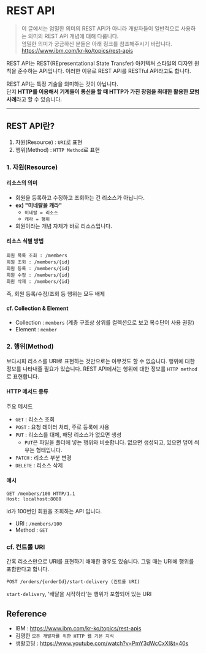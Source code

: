 # REST API
> 이 글에서는 엄밀한 의미의 REST API가 아니라 개발자들이 일반적으로 사용하는 의미의 REST API 개념에 대해 다룹니다.
> <br/>
> 엄밀한 의미가 궁금하신 분들은 아래 링크를 참조해주시기 바랍니다.
> <br/>
> https://www.ibm.com/kr-ko/topics/rest-apis

REST API는 REST(REpresentational State Transfer) 아키텍처 스타일의 디자인 원칙을 준수하는 API입니다. 
이러한 이유로 REST API를 RESTful API라고도 합니다.

REST API는 특정 기술을 의미하는 것이 아닙니다.  
단지 **HTTP를 이용해서 기계들이 통신을 할 때 HTTP가 가진 장점을 최대한 활용한 모범 사례**라고 할 수 있습니다.

---

## REST API란?
1. 자원(Resource) : `URI`로 표현
2. 행위(Method) : `HTTP Method`로 표현


### 1. 자원(Resource)
#### 리소스의 의미
- 회원을 등록하고 수정하고 조회하는 건 리소스가 아닙니다.
- **ex) "미네랄을 캐라"** 
  - `미네랄 = 리소스`
  - `캐라 = 행위`
- 회원이라는 개념 자체가 바로 리소스입니다.

#### 리소스 식별 방법
```
회원 목록 조회 : /members
회원 조회 : /members/{id} 
회원 등록 : /members/{id}
회원 수정 : /members/{id}
회원 삭제 : /members/{id}
```
즉, 회원 등록/수정/조회 등 행위는 모두 배제


#### cf. Collection & Element
- Collection : `members` (계층 구조상 상위를 컬렉션으로 보고 복수단어 사용 권장)
- Element : `member`



### 2. 행위(Method)
보다시피 리소스를 URI로 표현하는 것만으로는 아무것도 할 수 없습니다. 
행위에 대한 정보를 나타내줄 필요가 있습니다. 
REST API에서는 행위에 대한 정보를 `HTTP method`로 표현합니다.


#### HTTP 메서드 종류
주요 메서드
- `GET` : 리소스 조회
- `POST` : 요청 데이터 처리, 주로 등록에 사용
- `PUT` : 리소스를 대체, 해당 리소스가 없으면 생성
  - `PUT`은 파일을 폴더에 넣는 행위와 비슷합니다. 없으면 생성되고, 있으면 덮어 씌우는 형태입니다.
- `PATCH` : 리소스 부분 변경
- `DELETE` : 리소스 삭제

#### 예시
```http request
GET /members/100 HTTP/1.1
Host: localhost:8080
```
id가 100번인 회원을 조회하는 API 입니다.
- URI : `/members/100`
- Method : `GET`




### cf. 컨트롤 URI
간혹 리소스만으로 URI를 표현하기 애매한 경우도 있습니다.
그럴 때는 URI에 행위를 포함한다고 합니다.

```http request
POST /orders/{orderId}/start-delivery (컨트롤 URI)
```
`start-delivery`, '배달을 시작하라'는 행위가 포함되어 있는 URI



## Reference
- IBM : https://www.ibm.com/kr-ko/topics/rest-apis
- 김영한 `모든 개발자를 위한 HTTP 웹 기본 지식`
- 생활코딩 : https://www.youtube.com/watch?v=PmY3dWcCxXI&t=40s